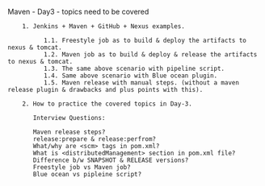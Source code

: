 Maven - Day3 - topics need to be covered

        1. Jenkins + Maven + GitHub + Nexus examples.
        
              1.1. Freestyle job as to build & deploy the artifacts to nexus & tomcat.
              1.2. Maven job as to build & deploy & release the artifacts to nexus & tomcat.
              1.3. The same above scenario with pipeline script.
              1.4. Same above scenario with Blue ocean plugin.
              1.5. Maven release with manual steps. (without a maven release plugin & drawbacks and plus points with this).

        2. How to practice the covered topics in Day-3.
        
           Interview Questions:
           
           Maven release steps?
           release:prepare & release:perfrom?
           What/why are <scm> tags in pom.xml?
           What is <distributedManagement> section in pom.xml file?
           Difference b/w SNAPSHOT & RELEASE versions?
           Freestyle job vs Maven job?
           Blue ocean vs pipleine script?
